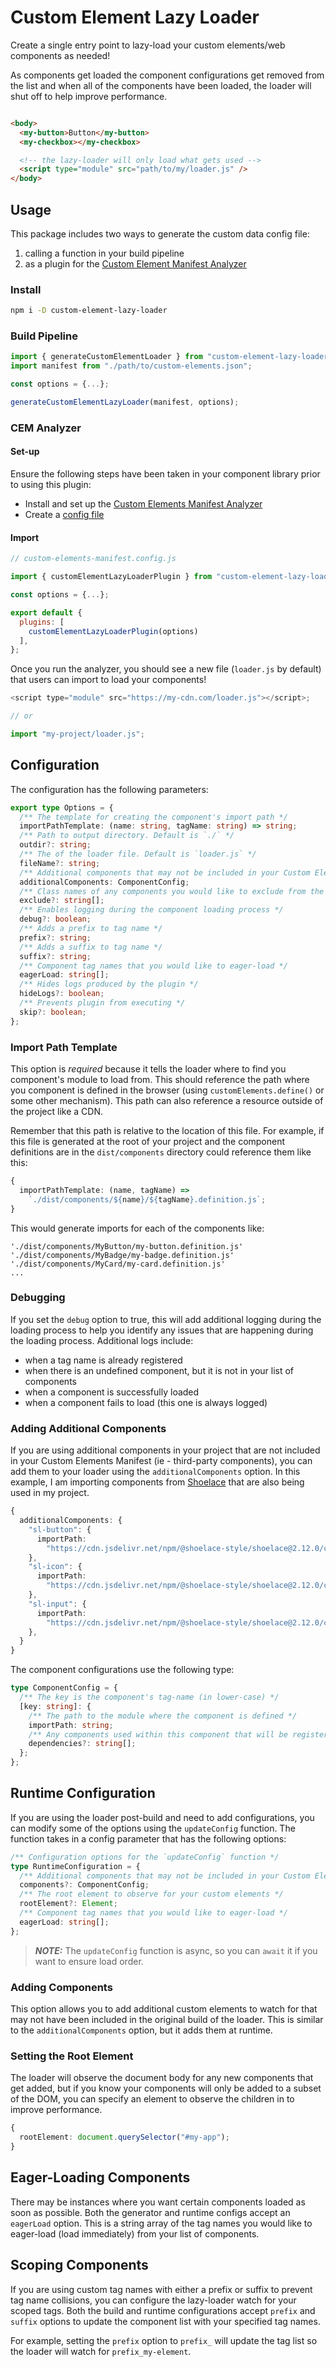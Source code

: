 # Custom Element Lazy Loader

Create a single entry point to lazy-load your custom elements/web components as needed!

As components get loaded the component configurations get removed from the list and when all of the components have been loaded, the loader will shut off to help improve performance.

```html

<body>
  <my-button>Button</my-button>
  <my-checkbox></my-checkbox>

  <!-- the lazy-loader will only load what gets used -->
  <script type="module" src="path/to/my/loader.js" />
</body>
```

## Usage

This package includes two ways to generate the custom data config file:

1. calling a function in your build pipeline
2. as a plugin for the [Custom Element Manifest Analyzer](https://custom-elements-manifest.open-wc.org/)

### Install

```bash
npm i -D custom-element-lazy-loader
```

### Build Pipeline

```js
import { generateCustomElementLoader } from "custom-element-lazy-loader";
import manifest from "./path/to/custom-elements.json";

const options = {...};

generateCustomElementLazyLoader(manifest, options);
```

### CEM Analyzer

#### Set-up

Ensure the following steps have been taken in your component library prior to using this plugin:

- Install and set up the [Custom Elements Manifest Analyzer](https://custom-elements-manifest.open-wc.org/analyzer/getting-started/)
- Create a [config file](https://custom-elements-manifest.open-wc.org/analyzer/config/#config-file)

#### Import

```js
// custom-elements-manifest.config.js

import { customElementLazyLoaderPlugin } from "custom-element-lazy-loader";

const options = {...};

export default {
  plugins: [
    customElementLazyLoaderPlugin(options)
  ],
};
```

Once you run the analyzer, you should see a new file (`loader.js` by default) that users can import to load your components!

```js
<script type="module" src="https://my-cdn.com/loader.js"></script>;

// or

import "my-project/loader.js";
```

## Configuration

The configuration has the following parameters:

```ts
export type Options = {
  /** The template for creating the component's import path */
  importPathTemplate: (name: string, tagName: string) => string;
  /** Path to output directory. Default is `./` */
  outdir?: string;
  /** The of the loader file. Default is `loader.js` */
  fileName?: string;
  /** Additional components that may not be included in your Custom Elements Manifest */
  additionalComponents: ComponentConfig;
  /** Class names of any components you would like to exclude from the custom data */
  exclude?: string[];
  /** Enables logging during the component loading process */
  debug?: boolean;
  /** Adds a prefix to tag name */
  prefix?: string;
  /** Adds a suffix to tag name */
  suffix?: string;
  /** Component tag names that you would like to eager-load */
  eagerLoad: string[];
  /** Hides logs produced by the plugin */
  hideLogs?: boolean;
  /** Prevents plugin from executing */
  skip?: boolean;
};
```

### Import Path Template

This option is _required_ because it tells the loader where to find you component's module to load from. This should reference the path where you component is defined in the browser (using `customElements.define()` or some other mechanism). This path can also reference a resource outside of the project like a CDN.

Remember that this path is relative to the location of this file. For example, if this file is generated at the root of your project and the component definitions are in the `dist/components` directory could reference them like this:

```ts
{
  importPathTemplate: (name, tagName) =>
    `./dist/components/${name}/${tagName}.definition.js`;
}
```

This would generate imports for each of the components like:

```
'./dist/components/MyButton/my-button.definition.js'
'./dist/components/MyBadge/my-badge.definition.js'
'./dist/components/MyCard/my-card.definition.js'
...
```

### Debugging

If you set the `debug` option to true, this will add additional logging during the loading process to help you identify any issues that are happening during the loading process. Additional logs include:

- when a tag name is already registered
- when there is an undefined component, but it is not in your list of components
- when a component is successfully loaded
- when a component fails to load (this one is always logged)

### Adding Additional Components

If you are using additional components in your project that are not included in your Custom Elements Manifest (ie - third-party components), you can add them to your loader using the `additionalComponents` option. In this example, I am importing components from [Shoelace](https://shoelace.style/) that are also being used in my project.

```ts
{
  additionalComponents: {
    "sl-button": {
      importPath:
        "https://cdn.jsdelivr.net/npm/@shoelace-style/shoelace@2.12.0/cdn/components/button/button.js",
    },
    "sl-icon": {
      importPath:
        "https://cdn.jsdelivr.net/npm/@shoelace-style/shoelace@2.12.0/cdn/components/icon/icon.js",
    },
    "sl-input": {
      importPath:
        "https://cdn.jsdelivr.net/npm/@shoelace-style/shoelace@2.12.0/cdn/components/input/input.js",
    },
  }
}
```

The component configurations use the following type:

```ts
type ComponentConfig = {
  /** The key is the component's tag-name (in lower-case) */
  [key: string]: {
    /** The path to the module where the component is defined */
    importPath: string;
    /** Any components used within this component that will be registered at the same time */
    dependencies?: string[];
  };
};
```

## Runtime Configuration

If you are using the loader post-build and need to add configurations, you can modify some of the options using the `updateConfig` function. The function takes in a config parameter that has the following options:

```ts
/** Configuration options for the `updateConfig` function */
type RuntimeConfiguration = {
  /** Additional components that may not be included in your Custom Elements Manifest */
  components?: ComponentConfig;
  /** The root element to observe for your custom elements */
  rootElement?: Element;
  /** Component tag names that you would like to eager-load */
  eagerLoad: string[];
};
```

> **_NOTE:_** The `updateConfig` function is async, so you can `await` it if you want to ensure load order.

### Adding Components

This option allows you to add additional custom elements to watch for that may not have been included in the original build of the loader. This is similar to the `additionalComponents` option, but it adds them at runtime.

### Setting the Root Element

The loader will observe the document body for any new components that get added, but if you know your components will only be added to a subset of the DOM, you can specify an element to observe the children in to improve performance.

```ts
{
  rootElement: document.querySelector("#my-app");
}
```

## Eager-Loading Components

There may be instances where you want certain components loaded as soon as possible. Both the generator and runtime configs accept an `eagerLoad` option. This is a string array of the tag names you would like to eager-load (load immediately) from your list of components.

## Scoping Components

If you are using custom tag names with either a prefix or suffix to prevent tag name collisions, you can configure the lazy-loader watch for your scoped tags. Both the build and runtime configurations accept `prefix` and `suffix` options to update the component list with your specified tag names. 

For example, setting the `prefix` option to `prefix_` will update the tag list so the loader will watch for `prefix_my-element`.
